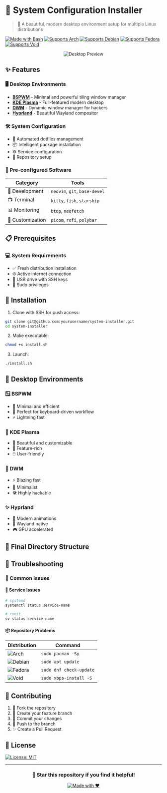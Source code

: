 # 🚀 System Configuration Installer

> 🎨 A beautiful, modern desktop environment setup for multiple Linux distributions

[![Made with Bash](https://img.shields.io/badge/Made%20with-Bash-1f425f.svg)](https://www.gnu.org/software/bash/)
[![Supports Arch](https://img.shields.io/badge/Supports-Arch-1793D1.svg?style=flat&logo=arch-linux)](https://archlinux.org/)
[![Supports Debian](https://img.shields.io/badge/Supports-Debian-A81D33.svg?style=flat&logo=debian)](https://www.debian.org/)
[![Supports Fedora](https://img.shields.io/badge/Supports-Fedora-294172.svg?style=flat&logo=fedora)](https://getfedora.org/)
[![Supports Void](https://img.shields.io/badge/Supports-Void-478061.svg?style=flat)](https://voidlinux.org/)

<div align="center">
  <img src="/api/placeholder/800/400" alt="Desktop Preview">
</div>

## ✨ Features

### 🖥️ Desktop Environments
- **[BSPWM](https://github.com/baskerville/bspwm)** - Minimal and powerful tiling window manager
- **[KDE Plasma](https://kde.org/plasma-desktop)** - Full-featured modern desktop
- **[DWM](https://dwm.suckless.org)** - Dynamic window manager for hackers
- **[Hyprland](https://hyprland.org)** - Beautiful Wayland compositor

### 🛠️ System Configuration
- 📁 Automated dotfiles management
- 📦 Intelligent package installation
- ⚙️ Service configuration
- 🔧 Repository setup

### 🎯 Pre-configured Software
| Category | Tools |
|----------|-------|
| 🔨 Development | `neovim`, `git`, `base-devel` |
| 📺 Terminal | `kitty`, `fish`, `starship` |
| 📊 Monitoring | `btop`, `neofetch` |
| 🎨 Customization | `picom`, `rofi`, `polybar` |

## 📋 Prerequisites

### 💻 System Requirements
- ✅ Fresh distribution installation
- 🌐 Active internet connection
- 💾 USB drive with SSH keys
- 👑 Sudo privileges

## 🚀 Installation

1. Clone with SSH for push access:
```bash
git clone git@github.com:yourusername/system-installer.git
cd system-installer
```

2. Make executable:
```bash
chmod +x install.sh
```

3. Launch:
```bash
./install.sh
```

## 🎨 Desktop Environments

### 🪟 BSPWM
- 📱 Minimal and efficient
- 🎯 Perfect for keyboard-driven workflow
- ⚡ Lightning fast

### 💫 KDE Plasma
- 🎨 Beautiful and customizable
- 🔧 Feature-rich
- 🖱️ User-friendly

### 🎯 DWM
- ⚡ Blazing fast
- 💪 Minimalist
- 🛠️ Highly hackable

### ✨ Hyprland
- 🌟 Modern animations
- 📱 Wayland native
- 🎮 GPU accelerated

## 📁 Final Directory Structure

## 🔧 Troubleshooting

### 🚨 Common Issues

#### 🔄 Service Issues
```bash
# systemd
systemctl status service-name

# runit
sv status service-name
```

#### 📦 Repository Problems
Distribution | Command
-------------|----------
![Arch](https://img.shields.io/badge/Arch-1793D1?logo=arch-linux) | `sudo pacman -Sy`
![Debian](https://img.shields.io/badge/Debian-A81D33?logo=debian) | `sudo apt update`
![Fedora](https://img.shields.io/badge/Fedora-294172?logo=fedora) | `sudo dnf check-update`
![Void](https://img.shields.io/badge/Void-478061) | `sudo xbps-install -S`

## 🤝 Contributing

1. 🔀 Fork the repository
2. 🌿 Create your feature branch
3. 💾 Commit your changes
4. 🚀 Push to the branch
5. ✨ Create a Pull Request

## 📜 License

[![License: MIT](https://img.shields.io/badge/License-MIT-yellow.svg)](https://opensource.org/licenses/MIT)

---

<div align="center">
  
### 🌟 Star this repository if you find it helpful!

[![Made with ❤️](https://img.shields.io/badge/Made%20with-%E2%9D%A4%EF%B8%8F-red.svg)](https://github.com/yourusername)
</div>
